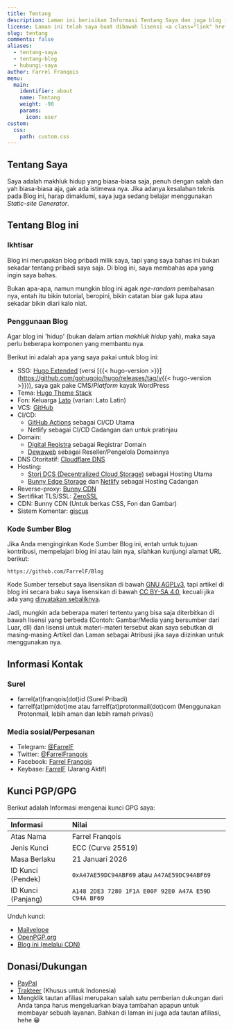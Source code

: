 ```yaml
---
title: Tentang
description: Laman ini berisikan Informasi Tentang Saya dan juga blog ini, bagi yang ingin kenalan bisa kunjungi laman ini
license: Laman ini telah saya buat dibawah lisensi <a class="link" href="https://creativecommons.org/licenses/by-nd/4.0/" target="_blank" rel="noopener">CC BY-ND 4.0</a>
slug: tentang
comments: false
aliases: 
  - tentang-saya
  - tentang-blog
  - hubungi-saya
author: Farrel Franqois
menu:
  main:
    identifier: about
    name: Tentang
    weight: -90
    params:
      icon: user
custom:
  css:
    path: custom.css
---
```


## Tentang Saya
Saya adalah makhluk hidup yang biasa-biasa saja, penuh dengan salah dan yah biasa-biasa aja, gak ada istimewa nya. Jika adanya kesalahan teknis pada Blog ini, harap dimaklumi, saya juga sedang belajar menggunakan _Static-site Generator_.

## Tentang Blog ini
### Ikhtisar
Blog ini merupakan blog pribadi milik saya, tapi yang saya bahas ini bukan sekadar tentang pribadi saya saja. Di blog ini, saya membahas apa yang ingin saya bahas.

Bukan apa-apa, namun mungkin blog ini agak _nge-random_ pembahasan nya, entah itu bikin tutorial, beropini, bikin catatan biar gak lupa atau sekadar bikin diari kalo niat.

### Penggunaan Blog
Agar blog ini 'hidup' (bukan dalam artian _makhluk hidup_ yah), maka saya perlu beberapa komponen yang membantu nya.

Berikut ini adalah apa yang saya pakai untuk blog ini:

- SSG: [Hugo Extended](https://gohugo.io/) (versi [{{< hugo-version >}}](https://github.com/gohugoio/hugo/releases/tag/v{{< hugo-version >}})), saya gak pake CMS/_Platform_ kayak WordPress
- Tema: [Hugo Theme Stack](https://github.com/CaiJimmy/hugo-theme-stack)
- Fon: Keluarga [Lato](https://www.latofonts.com/) (varian: Lato Latin)
- VCS: [GitHub](https://github.com)
- CI/CD:
  - [GitHub Actions](https://github.com/features/actions) sebagai CI/CD Utama
  - Netlify sebagai CI/CD Cadangan dan untuk pratinjau
- Domain:
  - [Digital Registra](https://www.digitalregistra.co.id/) sebagai Registrar Domain
  - [Dewaweb](https://afiliasi.farrel.franqois.id/dewaweb) sebagai Reseller/Pengelola Domainnya
- DNS Otoritatif: [Cloudflare DNS](https://www.cloudflare.com/dns/)
- Hosting:
  - [Storj DCS (Decentralized Cloud Storage)](https://www.storj.io) sebagai Hosting Utama
  - [Bunny Edge Storage](https://bunny.net/edge-storage?ref=giufh6asq3) dan [Netlify](https://www.netlify.com) sebagai Hosting Cadangan
- Reverse-proxy: [Bunny CDN](https://afiliasi.farrel.franqois.id/bunnycdn)
- Sertifikat TLS/SSL: [ZeroSSL](https://zerossl.com)
- CDN: Bunny CDN (Untuk berkas CSS, Fon dan Gambar)
- Sistem Komentar: [giscus](https://giscus.app)

### Kode Sumber Blog
Jika Anda menginginkan Kode Sumber Blog ini, entah untuk tujuan kontribusi, mempelajari blog ini atau lain nya, silahkan kunjungi alamat URL berikut:

```plain
https://github.com/FarrelF/Blog
```

Kode Sumber tersebut saya lisensikan di bawah [GNU AGPLv3](https://github.com/FarrelF/Blog/blob/main/LICENSE), tapi artikel di blog ini secara baku saya lisensikan di bawah [CC BY-SA 4.0](https://creativecommons.org/licenses/by-sa/4.0/), kecuali jika ada yang [dinyatakan sebaliknya](/ketentuan-dan-kebijakan-blog).

Jadi, mungkin ada beberapa materi tertentu yang bisa saja diterbitkan di bawah lisensi yang berbeda (Contoh: Gambar/Media yang bersumber dari Luar, dll) dan lisensi untuk materi-materi tersebut akan saya sebutkan di masing-masing Artikel dan Laman sebagai Atribusi jika saya diizinkan untuk menggunakan nya.

## Informasi Kontak
### Surel
- farrel(at)franqois(dot)id (Surel Pribadi)
- farrelf(at)pm(dot)me atau farrelf(at)protonmail(dot)com (Menggunakan Protonmail, lebih aman dan lebih ramah privasi)

### Media sosial/Perpesanan
- Telegram: [@FarrelF](https://t.me/FarrelF)
- Twitter: [@FarrelFranqois](https://twitter.com/FarrelFranqois)
- Facebook: [Farrel Franqois](https://www.facebook.com/FarrelFranqois)
- Keybase: [FarrelF](https://keybase.io/farrelf) (Jarang Aktif)

## Kunci PGP/GPG
Berikut adalah Informasi mengenai kunci GPG saya:

|<span class="tab-center">Informasi</span>|<span class="tab-center">Nilai</span>|
|:--------------------|:-------------------------------------------------------------|
| Atas Nama           | Farrel Franqois                                              |
| Jenis Kunci         | ECC (Curve 25519)                                            |
| Masa Berlaku        | 21 Januari 2026                                              |
| ID Kunci (Pendek)   | `0xA47AE59DC94ABF69` atau `A47AE59DC94ABF69`                 |
| ID Kunci (Panjang)  | `A148 2DE3 7280 1F1A E00F 92E0 A47A E59D C94A BF69`          |

Unduh kunci:
- [Mailvelope](https://keys.mailvelope.com/pks/lookup?op=get&search=0xA47AE59DC94ABF69)
- [OpenPGP\.org](https://keys.openpgp.org/search?q=A1482DE372801F1AE00F92E0A47AE59DC94ABF69)
- [Blog ini (melalui CDN)](/0xA47AE59DC94ABF69.asc)

## Donasi/Dukungan
- [PayPal](https://paypal.me/FarrelF)
- [Trakteer](https://trakteer.id/farrelf) (Khusus untuk Indonesia)
- Mengklik tautan afiliasi merupakan salah satu pemberian dukungan dari Anda tanpa harus mengeluarkan biaya tambahan apapun untuk membayar sebuah layanan. Bahkan di laman ini juga ada tautan afiliasi, hehe 😁
